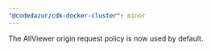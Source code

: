 ```yaml
---
"@codedazur/cdk-docker-cluster": minor
---
```


The AllViewer origin request policy is now used by default.
